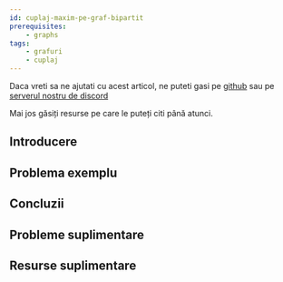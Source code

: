```yaml
---
id: cuplaj-maxim-pe-graf-bipartit
prerequisites:
    - graphs
tags:
    - grafuri
    - cuplaj
---
```


Daca vreti sa ne ajutati cu acest articol, ne puteti gasi pe
[github](https://github.com/roalgo-discord/arhiva-educationala) sau pe [serverul
nostru de discord](https://discord.gg/vdDRSmg3fC)

Mai jos găsiți resurse pe care le puteți citi până atunci.

## Introducere

## Problema exemplu

## Concluzii

## Probleme suplimentare

## Resurse suplimentare
